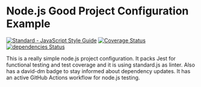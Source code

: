 # Node.js Good Project Configuration Example 
<a href="https://standardjs.com"><img src="https://img.shields.io/badge/code_style-standard-brightgreen.svg" alt="Standard - JavaScript Style Guide"></a> 
[![Coverage Status](https://coveralls.io/repos/github/cesgarpas/good-nodejs-configuration/badge.svg?branch=master)](https://coveralls.io/github/cesgarpas/good-nodejs-configuration?branch=master) 
[![dependencies Status](https://david-dm.org/cesgarpas/good-nodejs-configuration/status.svg)](https://david-dm.org/cesgarpas/good-nodejs-configuration)

This is a really simple node.js project configuration. It packs Jest for functional testing and test coverage and it is using standard.js as linter. Also has a david-dm badge to stay informed about dependency updates. It has an active GitHub Actions workflow for node.js testing.
